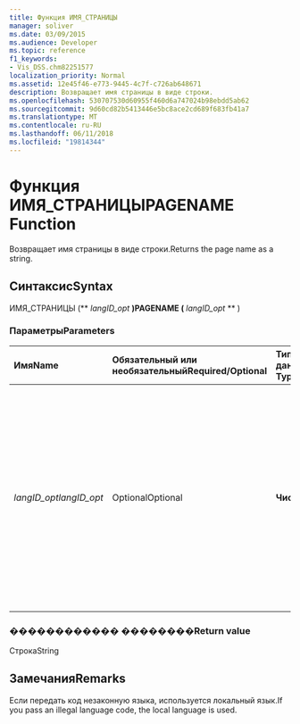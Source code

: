 ```yaml
---
title: Функция ИМЯ_СТРАНИЦЫ
manager: soliver
ms.date: 03/09/2015
ms.audience: Developer
ms.topic: reference
f1_keywords:
- Vis_DSS.chm82251577
localization_priority: Normal
ms.assetid: 12e45f46-e773-9445-4c7f-c726ab648671
description: Возвращает имя страницы в виде строки.
ms.openlocfilehash: 530707530d60955f460d6a747024b98ebdd5ab62
ms.sourcegitcommit: 9d60cd82b5413446e5bc8ace2cd689f683fb41a7
ms.translationtype: MT
ms.contentlocale: ru-RU
ms.lasthandoff: 06/11/2018
ms.locfileid: "19814344"
---
```

# <a name="pagename-function"></a><span data-ttu-id="f49b2-103">Функция ИМЯ_СТРАНИЦЫ</span><span class="sxs-lookup"><span data-stu-id="f49b2-103">PAGENAME Function</span></span>

<span data-ttu-id="f49b2-104">Возвращает имя страницы в виде строки.</span><span class="sxs-lookup"><span data-stu-id="f49b2-104">Returns the page name as a string.</span></span>
  
## <a name="syntax"></a><span data-ttu-id="f49b2-105">Синтаксис</span><span class="sxs-lookup"><span data-stu-id="f49b2-105">Syntax</span></span>

<span data-ttu-id="f49b2-106">ИМЯ_СТРАНИЦЫ (** *langID_opt* **)</span><span class="sxs-lookup"><span data-stu-id="f49b2-106">PAGENAME (** *langID_opt* ** )</span></span> 
  
### <a name="parameters"></a><span data-ttu-id="f49b2-107">Параметры</span><span class="sxs-lookup"><span data-stu-id="f49b2-107">Parameters</span></span>

|<span data-ttu-id="f49b2-108">**Имя**</span><span class="sxs-lookup"><span data-stu-id="f49b2-108">**Name**</span></span>|<span data-ttu-id="f49b2-109">**Обязательный или необязательный**</span><span class="sxs-lookup"><span data-stu-id="f49b2-109">**Required/Optional**</span></span>|<span data-ttu-id="f49b2-110">**Тип данных**</span><span class="sxs-lookup"><span data-stu-id="f49b2-110">**Data Type**</span></span>|<span data-ttu-id="f49b2-111">**Описание**</span><span class="sxs-lookup"><span data-stu-id="f49b2-111">**Description**</span></span>|
|:-----|:-----|:-----|:-----|
| <span data-ttu-id="f49b2-112">_langID_opt_</span><span class="sxs-lookup"><span data-stu-id="f49b2-112">_langID_opt_</span></span> <br/> |<span data-ttu-id="f49b2-113">Optional</span><span class="sxs-lookup"><span data-stu-id="f49b2-113">Optional</span></span>  <br/> |<span data-ttu-id="f49b2-114">**Число**</span><span class="sxs-lookup"><span data-stu-id="f49b2-114">**Number**</span></span> <br/> |<span data-ttu-id="f49b2-115">Используется для указания языка, функция возвращает строки.</span><span class="sxs-lookup"><span data-stu-id="f49b2-115">Use to specify a language for the string the function returns.</span></span> <span data-ttu-id="f49b2-116">Используйте 0 (значение по умолчанию), чтобы указать на локальном языке.</span><span class="sxs-lookup"><span data-stu-id="f49b2-116">Use 0 (default value) to specify the local language.</span></span> <span data-ttu-id="f49b2-117">Используйте 750, чтобы указать универсального языка.</span><span class="sxs-lookup"><span data-stu-id="f49b2-117">Use 750 to specify universal language.</span></span>  <br/> |
   
### <a name="return-value"></a><span data-ttu-id="f49b2-118">������������ ��������</span><span class="sxs-lookup"><span data-stu-id="f49b2-118">Return value</span></span>

<span data-ttu-id="f49b2-119">Строка</span><span class="sxs-lookup"><span data-stu-id="f49b2-119">String</span></span>
  
## <a name="remarks"></a><span data-ttu-id="f49b2-120">Замечания</span><span class="sxs-lookup"><span data-stu-id="f49b2-120">Remarks</span></span>

<span data-ttu-id="f49b2-121">Если передать код незаконную языка, используется локальный язык.</span><span class="sxs-lookup"><span data-stu-id="f49b2-121">If you pass an illegal language code, the local language is used.</span></span>
  


